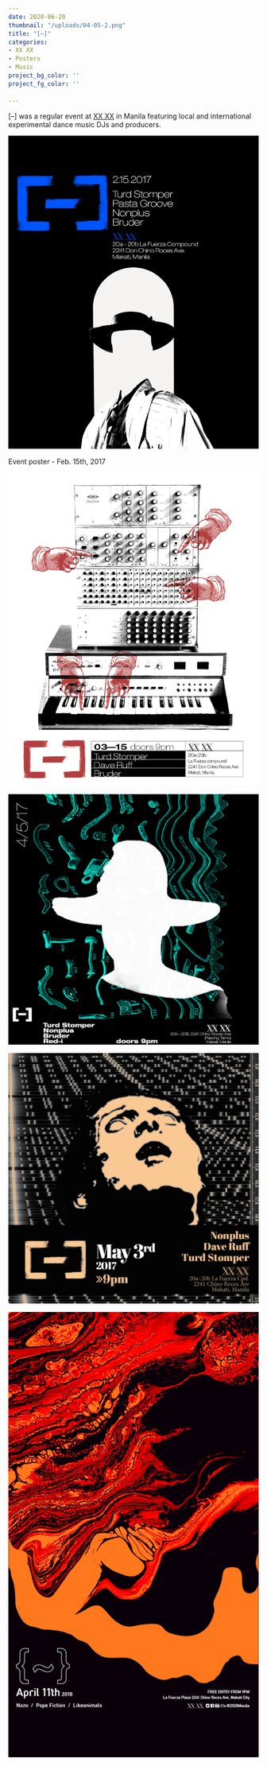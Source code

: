 ```yaml
---
date: 2020-06-20
thumbnail: "/uploads/04-05-2.png"
title: "[–]"
categories:
- XX XX
- Posters
- Music
project_bg_color: ''
project_fg_color: ''

---
```

\[–\] was a regular event at [XX XX](20-20.asia "XX XX Manila") in Manila featuring local and international experimental dance music DJs and producers.

![](/uploads/02-15.png)

Event poster - Feb. 15th, 2017

![](/uploads/03-15.png)

![](/uploads/04-05-2.png)

![](/uploads/05-03-2.png)

![](/uploads/180411_-_poster-1_180411_v3_story.jpg)